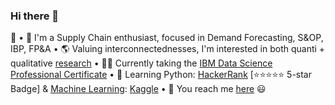 ### Hi there 👋

<!--
**IsisSantosCosta/IsisSantosCosta** is a ✨ _special_ ✨ repository because its `README.md` (this file) appears on your GitHub profile.

Here are some ideas to get you started:

- 🔭 I’m currently working on ...
- 🌱 I’m currently learning ...
- 👯 I’m looking to collaborate on ...
- 🤔 I’m looking for help with ...
- 💬 Ask me about ...
- 📫 How to reach me: ...
- 😄 Pronouns: ...
- ⚡ Fun fact: ...
-->

🙂
• 🔗 I'm a Supply Chain enthusiast, focused in Demand Forecasting, S&OP, IBP, FP&A
• 🌎 Valuing interconnectednesses, I'm interested in both quanti + qualitative <a href='https://www.researchgate.net/profile/Isis_Santos_Costa/research'>research</a>
• 👩‍💻 Currently taking the <a href='https://www.coursera.org/professional-certificates/ibm-data-science'>IBM Data Science Professional Certificate</a>
• 🐍 Learning Python: <a href='https://www.hackerrank.com/isissantoscosta'>HackerRank</a> [⭐⭐⭐⭐⭐ 5-star Badge] & <a href="https://www.kaggle.com/learn/certification/isissantoscosta/intro-to-machine-learning">Machine Learning</a>: <a href='https://www.kaggle.com/isissantoscosta'>Kaggle</a>
• 💬 You reach me <a href='https://www.linkedin.com/in/isiscosta/'>here</a> 😃
